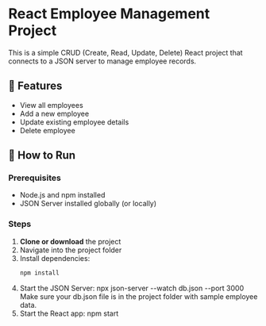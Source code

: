 # React Employee Management Project

This is a simple CRUD (Create, Read, Update, Delete) React project that connects to a JSON server to manage employee records.

## 📁 Features

- View all employees
- Add a new employee
- Update existing employee details
- Delete employee

## 🚀 How to Run

### Prerequisites

- Node.js and npm installed
- JSON Server installed globally (or locally)

### Steps

1. **Clone or download** the project
2. Navigate into the project folder
3. Install dependencies:
   ```bash
   npm install
4. Start the JSON Server:
  npx json-server --watch db.json --port 3000
  Make sure your db.json file is in the project folder with sample employee data.
5. Start the React app:
  npm start
